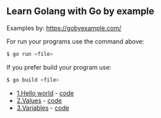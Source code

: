 ## Learn Golang with Go by example

Examples by: https://gobyexample.com/

For run your programs use the command above:
```sh
$ go run <file>
```

If you prefer build your program use:
```sh
$ go build <file>
```

- [1.Hello world](https://gobyexample.com/hello-world) - [code](https://github.com/matheusportoo/lerning-golang/blob/master/hello-world/hello-world.go)
- [2.Values](https://gobyexample.com/values) - [code](https://github.com/matheusportoo/lerning-golang/blob/master/values/values.go)
- [3.Variables](https://gobyexample.com/variables) - [code](https://github.com/matheusportoo/lerning-golang/blob/master/variables/variables.go)
